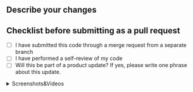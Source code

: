 <!-- Write **BELOW** The Headers and **ABOVE** The comments else it may not be viewable. -->
<!-- Don't forget to add the appropriate tag(s) to this pull request (i.e. ). -->

## Describe your changes
<!-- Give a brief description of the changes you have made and why they will benefit the project. -->

## Checklist before submitting as a pull request
- [ ] I have submitted this code through a merge request from a separate branch
- [ ] I have performed a self-review of my code
- [ ] Will this be part of a product update? If yes, please write one phrase about this update.

<!-- Include any screenshots/videos/debugging steps of the modified code functioning successfully (if necessary), ideally including edge cases. -->
<details>
<summary>Screenshots&Videos</summary>
Put screenshots and videos here with an empty line between the screenshots and the `<details>` tags.

</details>